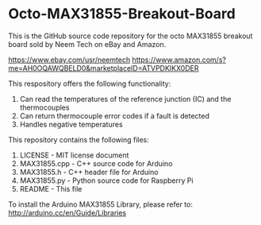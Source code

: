 # Octo-MAX31855-Breakout-Board
This is the GitHub source code repository for the octo MAX31855 breakout board sold by Neem Tech on eBay and Amazon.

https://www.ebay.com/usr/neemtech
https://www.amazon.com/s?me=AH0OQAWQBELD0&marketplaceID=ATVPDKIKX0DER

This respository offers the following functionality:
1. Can read the temperatures of the reference junction (IC) and the thermocouples
2. Can return thermocouple error codes if a fault is detected
3. Handles negative temperatures

This repository contains the following files:
1. LICENSE        - MIT license document
2. MAX31855.cpp   - C++ source code for Arduino
3. MAX31855.h     - C++ header file for Arduino
4. MAX31855.py    - Python source code for Raspberry Pi
5. README         - This file

To install the Arduino MAX31855 Library, please refer to:
http://arduino.cc/en/Guide/Libraries
